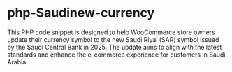 # php-Saudinew-currency
This PHP code snippet is designed to help WooCommerce store owners update their currency symbol to the new Saudi Riyal (SAR) symbol issued by the Saudi Central Bank in 2025. The update aims to align with the latest standards and enhance the e-commerce experience for customers in Saudi Arabia.
